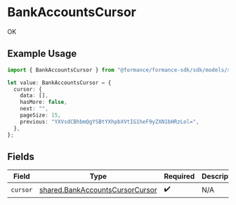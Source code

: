 # BankAccountsCursor

OK

## Example Usage

```typescript
import { BankAccountsCursor } from "@formance/formance-sdk/sdk/models/shared";

let value: BankAccountsCursor = {
  cursor: {
    data: [],
    hasMore: false,
    next: "",
    pageSize: 15,
    previous: "YXVsdCBhbmQgYSBtYXhpbXVtIG1heF9yZXN1bHRzLol=",
  },
};
```

## Fields

| Field                                                                                     | Type                                                                                      | Required                                                                                  | Description                                                                               |
| ----------------------------------------------------------------------------------------- | ----------------------------------------------------------------------------------------- | ----------------------------------------------------------------------------------------- | ----------------------------------------------------------------------------------------- |
| `cursor`                                                                                  | [shared.BankAccountsCursorCursor](../../../sdk/models/shared/bankaccountscursorcursor.md) | :heavy_check_mark:                                                                        | N/A                                                                                       |